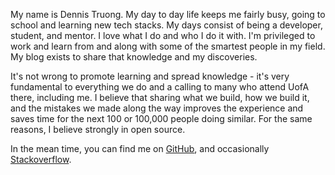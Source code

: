 My name is Dennis Truong. My day to day life keeps me fairly busy, going to school and learning new tech stacks. My days consist of being a developer, student, and mentor. I love what I do and who I do it with. I'm privileged to work and learn from and along with some of the smartest people in my field. My blog exists to share that knowledge and my discoveries.

It's not wrong to promote learning and spread knowledge - it's very fundamental to everything we do and a calling to many who attend UofA there, including me. I believe that sharing what we build, how we build it, and the mistakes we made along the way improves the experience and saves time for the next 100 or 100,000 people doing similar. For the same reasons, I believe strongly in open source.

In the mean time, you can find me on [GitHub](https://github.com/dt9), and occasionally [Stackoverflow](http://stackoverflow.com/users/13249/denweny).

